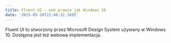 ```yaml
---
title: Fluent UI – web prawie jak Windows 10
date: '2015-05-28T22:40:32.169Z'
---
```


Fluent UI to stworzony przez Microsoft Design System używany w Windows 10. Dostępna jest też webowa implementacja.
